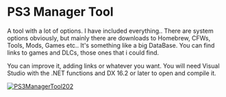 # PS3 Manager Tool

A tool with a lot of options. I have included everything..
There are system options obviously, but mainly there are downloads to Homebrew, CFWs, Tools, Mods, Games etc..
It's something like a big DataBase. You can find links to games and DLCs, those ones that i could find.

You can improve it, adding links or whatever you want.
You will need Visual Studio with the .NET functions and DX 16.2 or later to open and compile it.


<a href="https://www.lizsrv.altervista.org/image.php?di=B14H" title="PS3ManagerTool202" ><img src="https://www.lizsrv.altervista.org/image.php?di=B14H" alt="PS3ManagerTool202" /></a>

